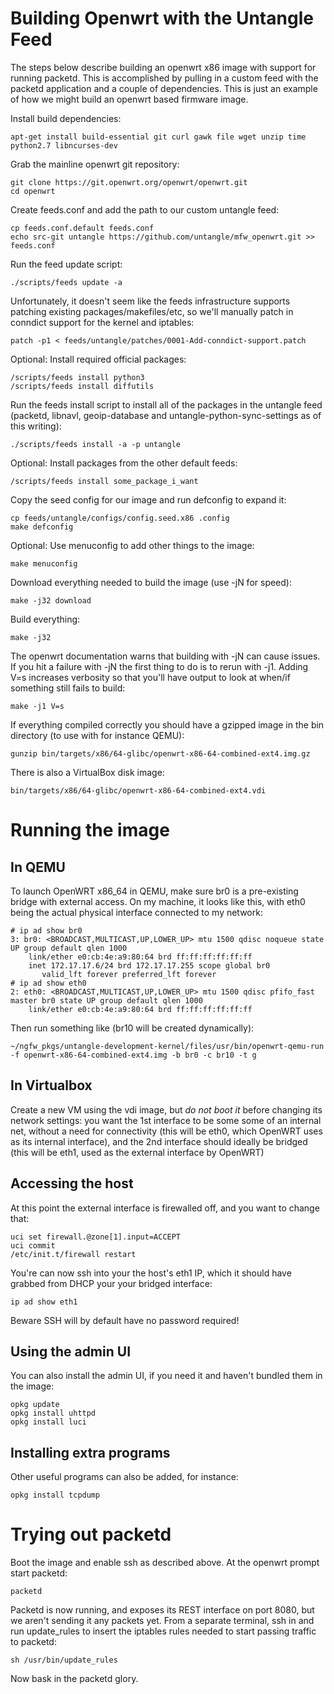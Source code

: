 Building Openwrt with the Untangle Feed
=======================================

The steps below describe building an openwrt x86 image with support for
running packetd. This is accomplished by pulling in a custom feed with
the packetd application and a couple of dependencies. This is just an
example of how we might build an openwrt based firmware image.

Install build dependencies:

```
apt-get install build-essential git curl gawk file wget unzip time python2.7 libncurses-dev
```

Grab the mainline openwrt git repository:

```
git clone https://git.openwrt.org/openwrt/openwrt.git
cd openwrt
```

Create feeds.conf and add the path to our custom untangle feed:

```
cp feeds.conf.default feeds.conf
echo src-git untangle https://github.com/untangle/mfw_openwrt.git >> feeds.conf
```

Run the feed update script:

```
./scripts/feeds update -a
```

Unfortunately, it doesn't seem like the feeds infrastructure supports
patching existing packages/makefiles/etc, so we'll manually patch in
conndict support for the kernel and iptables:

```
patch -p1 < feeds/untangle/patches/0001-Add-conndict-support.patch
```

Optional: Install required official packages:

```
/scripts/feeds install python3
/scripts/feeds install diffutils
```

Run the feeds install script to install all of the packages in the
untangle feed (packetd, libnavl, geoip-database and
untangle-python-sync-settings as of this writing):

```
./scripts/feeds install -a -p untangle
```

Optional: Install packages from the other default feeds:

```
/scripts/feeds install some_package_i_want
```

Copy the seed config for our image and run defconfig to expand it:

```
cp feeds/untangle/configs/config.seed.x86 .config
make defconfig
```

Optional: Use menuconfig to add other things to the image:

```
make menuconfig
```

Download everything needed to build the image (use -jN for speed):

```
make -j32 download
```

Build everything:

```
make -j32
```

The openwrt documentation warns that building with -jN can cause
issues. If you hit a failure with -jN the first thing to do is to rerun
with -j1. Adding V=s increases verbosity so that you'll have output to
look at when/if something still fails to build:

```
make -j1 V=s
```

If everything compiled correctly you should have a gzipped image in the
bin directory (to use with for instance QEMU):

```
gunzip bin/targets/x86/64-glibc/openwrt-x86-64-combined-ext4.img.gz
```

There is also a VirtualBox disk image:

```
bin/targets/x86/64-glibc/openwrt-x86-64-combined-ext4.vdi
```

Running the image
=================

In QEMU
-------
To launch OpenWRT x86\_64 in QEMU, make sure br0 is a pre-existing
bridge with external access. On my machine, it looks like this, with
eth0 being the actual physical interface connected to my network:

```
# ip ad show br0
3: br0: <BROADCAST,MULTICAST,UP,LOWER_UP> mtu 1500 qdisc noqueue state UP group default qlen 1000
    link/ether e0:cb:4e:a9:80:64 brd ff:ff:ff:ff:ff:ff
    inet 172.17.17.6/24 brd 172.17.17.255 scope global br0
       valid_lft forever preferred_lft forever
# ip ad show eth0
2: eth0: <BROADCAST,MULTICAST,UP,LOWER_UP> mtu 1500 qdisc pfifo_fast master br0 state UP group default qlen 1000
    link/ether e0:cb:4e:a9:80:64 brd ff:ff:ff:ff:ff:ff
```

Then run something like (br10 will be created dynamically):

```
~/ngfw_pkgs/untangle-development-kernel/files/usr/bin/openwrt-qemu-run -f openwrt-x86-64-combined-ext4.img -b br0 -c br10 -t g
```

In Virtualbox
-------------

Create a new VM using the vdi image, but *do not boot it* before
changing its network settings: you want the 1st interface to be some
some of an internal net, without a need for connectivity (this will be
eth0, which OpenWRT uses as its internal interface), and the 2nd
interface should ideally be bridged (this will be eth1, used as the
external interface by OpenWRT)

Accessing the host
------------------

At this point the external interface is firewalled off, and you want to
change that:

```
uci set firewall.@zone[1].input=ACCEPT
uci commit
/etc/init.t/firewall restart
```

You're can now ssh into your the host's eth1 IP, which it should have
grabbed from DHCP your your bridged interface:

```
ip ad show eth1
```

Beware SSH will by default have no password required!

Using the admin UI
------------------

You can also install the admin UI, if you need it and haven't bundled
them in the image:

```
opkg update
opkg install uhttpd
opkg install luci
```

Installing extra programs
-------------------------

Other useful programs can also be added, for instance:

```
opkg install tcpdump
```

Trying out packetd
==================

Boot the image and enable ssh as described above. At the openwrt prompt
start packetd:

```
packetd
```

Packetd is now running, and exposes its REST interface on port 8080, but
we aren't sending it any packets yet. From a separate terminal, ssh in
and run update\_rules to insert the iptables rules needed to start
passing traffic to packetd:

```
sh /usr/bin/update_rules
```

Now bask in the packetd glory.
